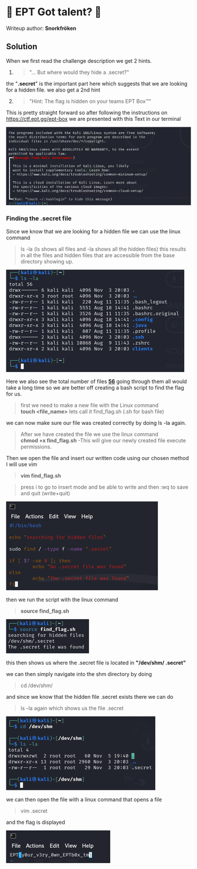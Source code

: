 # 👶 EPT Got talent? 👶

Writeup author: **Snorkfröken**

## Solution 

When we first read the challenge description we get 2 hints. 

1. >"... But where would they hide a .secret?" 
   
the "**.secret**" is the important part here which suggests that we are looking for a hidden file.
we also get a 2nd hint 

2. >"Hint: The flag is hidden on your teams EPT Box™"

This is pretty straight forward so after following the instructions on https://ctf.ept.gg/ept-box
we are presented with this Text in our terminal 

![picture of the terminal](EPTBOX.PNG) 

### Finding the .secret file

Since we know that we are looking for a hidden file we can use the linux command 

>ls -la (ls shows all files and -la shows all the hidden files)
this results in all the files and hidden files that are accessible from the base directory showing up.   

![picture of all the files in the EPT box](EPTBOX_after_ls%20-la.PNG)

Here we also see the total number of files <ins>**56**</ins> going through them all would take a long time
so we are better off creating a bash script to find the flag for us.

>first we need to make a new file with the Linux command </br>
**touch <file_name>** lets call it find_flag.sh (.sh for bash file)

we can now make sure our file was created correctly by doing ls -la again.

>After we have created the file we use the linux command </br>
**chmod +x find_flag.sh** -This will give our newly created file execute permissions. 

Then we open the file and insert our written code using our chosen method I will use vim

>**vim find_flag.sh**

> press i to go to insert mode and be able to write and then :wq to save and quit (write+quit)

![picture of the bash script](bashscript.PNG)

then we run the script with the linux command
>**source find_flag.sh**

![picture of result from script](secret_file_found.PNG)

this then shows us where the .secret file is located in **"/dev/shm/ .secret"**

we can then simply navigate into the shm directory by doing 
> cd /dev/shm/ 

and since we know that the hidden file .secret exists there we can do
> ls -la again which shows us the file .secret

![picture of where the flag is located](location_of_flag_picture.PNG)

we can then open the file with a linux command that opens a file  
>vim .secret

and the flag is displayed

![A picture showing the flag inside the file](THEFLAG.PNG)
